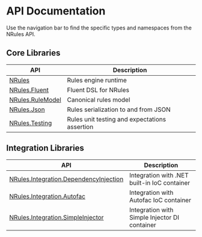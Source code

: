# API Documentation

Use the navigation bar to find the specific types and namespaces from the NRules API.

## Core Libraries
API | Description
--- | ---
[NRules](xref:NRules) | Rules engine runtime
[NRules.Fluent](xref:NRules.Fluent) | Fluent DSL for NRules
[NRules.RuleModel](xref:NRules.RuleModel) | Canonical rules model
[NRules.Json](xref:NRules.Json) | Rules serialization to and from JSON
[NRules.Testing](xref:NRules.Testing) | Rules unit testing and expectations assertion

## Integration Libraries
API | Description
--- | ---
[NRules.Integration.DependencyInjection](xref:NRules.Integration.DependencyInjection) | Integration with .NET built-in IoC container
[NRules.Integration.Autofac](xref:NRules.Integration.Autofac) | Integration with Autofac IoC container
[NRules.Integration.SimpleInjector](xref:NRules.Integration.SimpleInjector) | Integration with Simple Injector DI container
